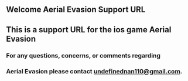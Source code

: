 ## Welcome Aerial Evasion Support URL

## This is a support URL for the ios game Aerial Evasion

### For any questions, concerns, or comments regarding 
### Aerial Evasion please contact undefinednan110@gmail.com.





